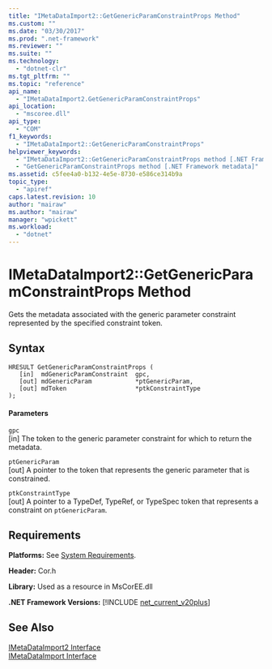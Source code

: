 ```yaml
---
title: "IMetaDataImport2::GetGenericParamConstraintProps Method"
ms.custom: ""
ms.date: "03/30/2017"
ms.prod: ".net-framework"
ms.reviewer: ""
ms.suite: ""
ms.technology: 
  - "dotnet-clr"
ms.tgt_pltfrm: ""
ms.topic: "reference"
api_name: 
  - "IMetaDataImport2.GetGenericParamConstraintProps"
api_location: 
  - "mscoree.dll"
api_type: 
  - "COM"
f1_keywords: 
  - "IMetaDataImport2::GetGenericParamConstraintProps"
helpviewer_keywords: 
  - "IMetaDataImport2::GetGenericParamConstraintProps method [.NET Framework metadata]"
  - "GetGenericParamConstraintProps method [.NET Framework metadata]"
ms.assetid: c5fee4a0-b132-4e5e-8730-e586ce314b9a
topic_type: 
  - "apiref"
caps.latest.revision: 10
author: "mairaw"
ms.author: "mairaw"
manager: "wpickett"
ms.workload: 
  - "dotnet"
---
```

# IMetaDataImport2::GetGenericParamConstraintProps Method
Gets the metadata associated with the generic parameter constraint represented by the specified constraint token.  
  
## Syntax  
  
```  
HRESULT GetGenericParamConstraintProps (  
   [in]  mdGenericParamConstraint  gpc,  
   [out] mdGenericParam            *ptGenericParam,  
   [out] mdToken                   *ptkConstraintType  
);  
```  
  
#### Parameters  
 `gpc`  
 [in] The token to the generic parameter constraint for which to return the metadata.  
  
 `ptGenericParam`  
 [out] A pointer to the token that represents the generic parameter that is constrained.  
  
 `ptkConstraintType`  
 [out] A pointer to a TypeDef, TypeRef, or TypeSpec token that represents a constraint on `ptGenericParam`.  
  
## Requirements  
 **Platforms:** See [System Requirements](../../../../docs/framework/get-started/system-requirements.md).  
  
 **Header:** Cor.h  
  
 **Library:** Used as a resource in MsCorEE.dll  
  
 **.NET Framework Versions:** [!INCLUDE [net_current_v20plus](../../../../includes/net-current-v20plus-md.md)]  
  
## See Also  
 [IMetaDataImport2 Interface](../../../../docs/framework/unmanaged-api/metadata/imetadataimport2-interface.md)  
 [IMetaDataImport Interface](../../../../docs/framework/unmanaged-api/metadata/imetadataimport-interface.md)
